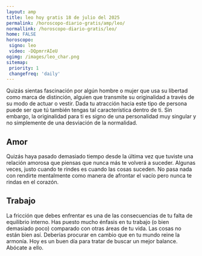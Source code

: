 ```yaml
---
layout: amp
title: leo hoy gratis 18 de julio del 2025 
permalink: /horoscopo-diario-gratis/amp/leo/
normallink: /horoscopo-diario-gratis/leo/
home: FALSE
horoscopo:
 signo: leo
 video: -DQpmrrAIeU
ogimg: /images/leo_char.png
sitemap:
 priority: 1
 changefreq: 'daily'
---
```



Quizás sientas fascinación por algún hombre o mujer que usa su libertad como marca de distinción, alguien que transmite su originalidad a través de su modo de actuar o vestir. Dada tu atracción hacia este tipo de persona puede ser que tú también tengas tal característica dentro de ti. Sin embargo, la originalidad para ti es signo de una personalidad muy singular y no simplemente de una desviación de la normalidad.

## Amor

Quizás haya pasado demasiado tiempo desde la última vez que tuviste una relación amorosa que piensas que nunca más te volverá a suceder. Algunas veces, justo cuando te rindes es cuando las cosas suceden. No pasa nada con rendirte mentalmente como manera de afrontar el vacío pero nunca te rindas en el corazón.

## Trabajo

La fricción que debes enfrentar es una de las consecuencias de tu falta de equilibrio interno. Has puesto mucho énfasis en tu trabajo (o bien demasiado poco) comparado con otras áreas de tu vida. Las cosas no están bien así. Deberías procurar en cambio que en tu mundo reine la armonía. Hoy es un buen día para tratar de buscar un mejor balance. Abócate a ello.